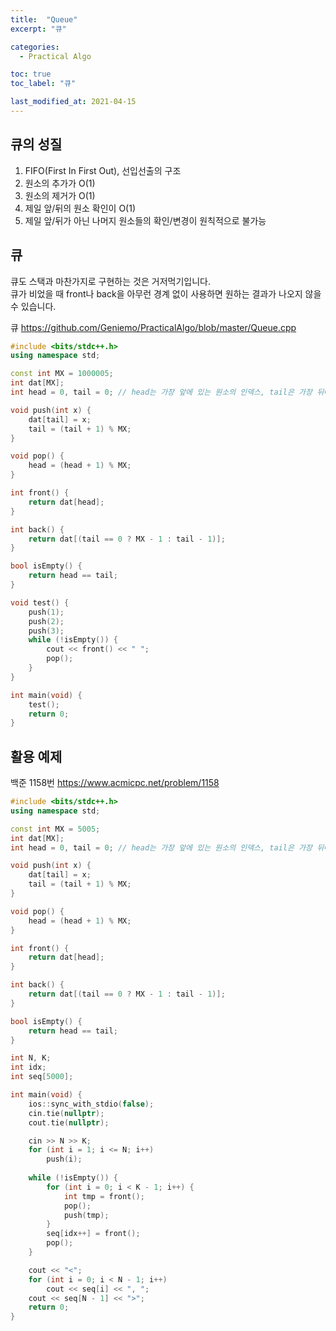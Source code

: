 ```yaml
---
title:  "Queue"
excerpt: "큐"

categories:
  - Practical Algo

toc: true
toc_label: "큐"

last_modified_at: 2021-04-15
---
```


## 큐의 성질
1. FIFO(First In First Out), 선입선출의 구조
2. 원소의 추가가 O(1)
3. 원소의 제거가 O(1)
4. 제일 앞/뒤의 원소 확인이 O(1)
5. 제일 앞/뒤가 아닌 나머지 원소들의 확인/변경이 원칙적으로 불가능

## 큐
큐도 스택과 마찬가지로 구현하는 것은 거저먹기입니다.<br>
큐가 비었을 때 front나 back을 아무런 경계 없이 사용하면 원하는 결과가 나오지 않을 수 있습니다.

큐 <https://github.com/Geniemo/PracticalAlgo/blob/master/Queue.cpp>

```cpp
#include <bits/stdc++.h>
using namespace std;

const int MX = 1000005;
int dat[MX];
int head = 0, tail = 0; // head는 가장 앞에 있는 원소의 인덱스, tail은 가장 뒤에 있는 원소의 인덱스 + 1

void push(int x) {
    dat[tail] = x;
    tail = (tail + 1) % MX;
}

void pop() {
    head = (head + 1) % MX;
}

int front() {
    return dat[head];
}

int back() {
    return dat[(tail == 0 ? MX - 1 : tail - 1)];
}

bool isEmpty() {
    return head == tail;
}

void test() {
    push(1);
    push(2);
    push(3);
    while (!isEmpty()) {
        cout << front() << " ";
        pop();
    }
}

int main(void) {
    test();
    return 0;
}
```

## 활용 예제

백준 1158번 <https://www.acmicpc.net/problem/1158>

```cpp
#include <bits/stdc++.h>
using namespace std;

const int MX = 5005;
int dat[MX];
int head = 0, tail = 0; // head는 가장 앞에 있는 원소의 인덱스, tail은 가장 뒤에 있는 원소의 인덱스 + 1

void push(int x) {
    dat[tail] = x;
    tail = (tail + 1) % MX;
}

void pop() {
    head = (head + 1) % MX;
}

int front() {
    return dat[head];
}

int back() {
    return dat[(tail == 0 ? MX - 1 : tail - 1)];
}

bool isEmpty() {
    return head == tail;
}

int N, K;
int idx;
int seq[5000];

int main(void) {
    ios::sync_with_stdio(false);
    cin.tie(nullptr);
    cout.tie(nullptr);

    cin >> N >> K;
    for (int i = 1; i <= N; i++)
        push(i);
    
    while (!isEmpty()) {
        for (int i = 0; i < K - 1; i++) {
            int tmp = front();
            pop();
            push(tmp);
        }
        seq[idx++] = front();
        pop();
    }

    cout << "<";
    for (int i = 0; i < N - 1; i++)
        cout << seq[i] << ", ";
    cout << seq[N - 1] << ">";
    return 0;
}
```